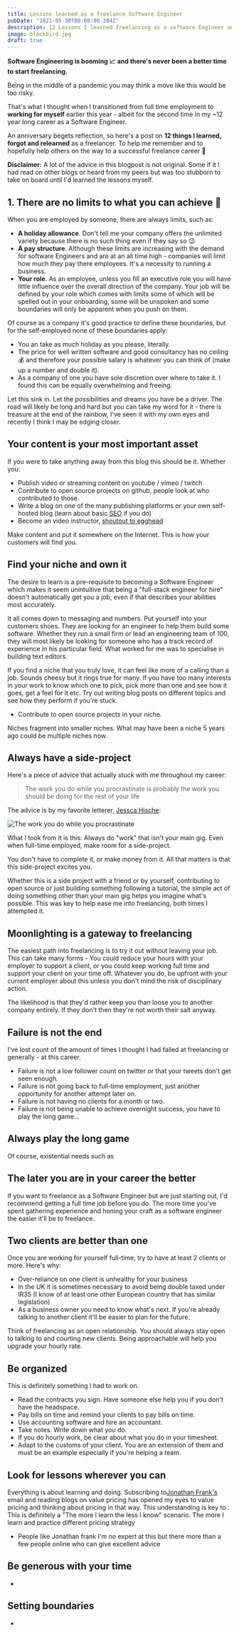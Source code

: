 ```yaml
---
title: Lessons learned as a freelance Software Engineer
pubDate: "2021-05-30T00:00:00.284Z"
description: 12 Lessons I learned freelancing as a software Engineer and Consultant
image: blackbird.jpg
draft: true
---
```


__Software Engineering is booming 📈 and there's never been a better time to start freelancing.__

Being in the middle of a pandemic you may think a move like this would be too risky.

That's what I thought when I transitioned from full time employment to __working for myself__ earlier this year - albeit for the second time in my ~12 year long career as a Software Engineer.

An anniversary begets reflection, so here's a post on __12 things I learned, forgot and relearned__ as a freelancer. To help me remember and to hopefully help others on the way to a successful freelance career 🙏

__Disclaimer:__ A lot of the advice in this blogpost is not original. Some if it I had read on other blogs or heard from my peers but was too stubborn to take on board until I'd learned the lessons myself.

## 1. There are no limits to what you can achieve 🚀

When you are employed by someone, there are always limits, such as:

- __A holiday allowance__. Don't tell me your company offers the unlimited variety because there is no such thing even if they say so 😉
- __A pay structure__. Although these limits are increasing with the demand for software Engineers and are at an all time high - companies will limit how much they pay there employees. It's a necessity to running a business.
- __Your role__. As an employee, unless you fill an executive role you will have little influence over the overall direction of the company. Your job will be defined by your role which comes with limits some of which will be spelled out in your onboarding, some will be unspoken and some boundaries will only be apparent when you push on them.

Of course as a company it's good practice to define these boundaries, but for the self-employed none of these boundaries apply:

- You an take as much holiday as you please, literally.
- The price for well written software and good consultancy has no ceiling 💰 and therefore your possible salary is whatever you can think of (make up a number and double it).
- As a company of one you have sole discretion over where to take it. I found this can be equally overwhelming and freeing.

Let this sink in. Let the possibilities and dreams you have be a driver. The road will likely be long and hard but you can take my word for it - there is treasure at the end of the rainbow, I've seen it with my own eyes and recently I think I may be edging closer.

## Your content is your most important asset

If you were to take anything away from this blog this should be it. Whether you:

- Publish video or streaming content on youtube / vimeo / twitch
- Contribute to open source projects on github, people look at who contributed to those.
- Write a blog on one of the many publishing platforms or your own self-hosted blog (learn about basic [SEO](https://developer.mozilla.org/en-US/docs/Glossary/SEO) if you do)
- Become an video instructor, [shoutout to egghead](https://howtoegghead.com/)

Make content and put it somewhere on the Internet. This is how your customers will find you.

## Find your niche and own it

The desire to learn is a pre-requisite to becoming a Software Engineer which makes it seem unintuitive that being a "full-stack engineer for hire" doesn't automatically get you a job, even if that describes your abilities most accurately.

It all comes down to messaging and numbers. Put yourself into your customers shoes. They are looking for an engineer to help them build some software. Whether they run a small firm or lead an engineering team of 100, they will most likely be looking for someone who has a track record of experience in his particular field. What worked for me was to specialise in building text editors.

If you find a niche that you truly love, it can feel like more of a calling than a job. Sounds cheesy but it rings true for many. If you have too many interests in your work to know which one to pick, pick more than one and see how it goes, get a feel for it etc. Try out writing blog posts on different topics and see how they perform if you're stuck.

- Contribute to open source projects in your niche.

Niches fragment into smaller niches. What may have been a niche 5 years ago could be multiple niches now.

## Always have a side-project

Here's a piece of advice that actually stuck with me throughout my career:

> The work you do while you procrastinate is probably the work you should be doing for the rest of your life

The advice is by my favorite letterer, [Jessca Hische](https://www.jessicahische.is/):

![The work you do while you procrastinate](Procrastiworking.jpg)

What I took from it is this: Always do "work" that isn't your main gig. Even when full-time employed, make room for a side-project.

You don't have to complete it, or make money from it. All that matters is that this side-project excites you.

Whether this is a side project with a friend or by yourself, contributing to open source or just building something following a tutorial, the simple act of doing something other than your main gig helps you imagine what's possible. This was key to help ease me into freelancing, both times I attempted it.

## Moonlighting is a gateway to freelancing

The easiest path into freelancing is to try it out without leaving your job. This can take many forms - You could reduce your hours with your employer to support a client, or you could keep working full time and support your client on your time off. Whatever you do, be upfront with your current employer about this unless you don't mind the risk of disciplinary action.

The likelihood is that they'd rather keep you than loose you to another company entirely. If they don't then they're not worth their salt anyway.

## Failure is not the end

I've lost count of the amount of times I thought I had failed at freelancing or generally - at this career.

- Failure is not a low follower count on twitter or that your tweets don't get seen enough.
- Failure is not going back to full-time employment, just another opportunity for another attempt later on.
- Failure is not having no clients for a month or two.
- Failure is not being unable to achieve overnight success, you have to play the long game...

## Always play the long game

Of course, existential needs such as

## The later you are in your career the better

If you want to freelance as a Software Engineer but are just starting out, I'd recommend getting a full time job before you do. The more time you've spent gathering experience and honing your craft as a software engineer the easier it'll be to freelance.

## Two clients are better than one

Once you are working for yourself full-time, try to have at least 2 clients or more. Here's why:

- Over-reliance on one client is unhealthy for your business
- In the UK it is sometimes necessary to avoid being double taxed under IR35 (I know of at least one other European country that has similar legislation)
- As a business owner you need to know what's next. If you're already talking to another client it'll be easier to plan for the future.

Think of freelancing as an open relationship. You should always stay open to talking to and courting new clients. Being approachable will help you upgrade your hourly rate.

## Be organized

This is definitely something I had to work on.

- Read the contracts you sign. Have someone else help you if you don't have the headspace.
- Pay bills on time and remind your clients to pay bills on time.
- Use accounting software and hire an accountant.
- Take notes. Write down what you do.
- If you do hourly work, be clear about what you do in your timesheet.
- Adapt to the customs of your client. You are an extension of them and must be an example especially if you're helping a team.

## Look for lessons wherever you can

Everything is about learning and doing. Subscribing to[Jonathan Frank's](https://jonathanstark.com/) email and reading blogs on value pricing has opened my eyes to value pricing and thinking about pricing in that way. This understanding is key to . This is definitely a "The more I learn the less I know" scenario. The more I learn and practice different pricing strategy
- People like Jonathan frank
I'm no expert at this but there more than a few people online who can give excellent advice

## Be generous with your time

- 

## Setting boundaries

- 

